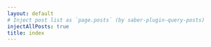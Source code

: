 ```yaml
---
layout: default
# Inject post list as `page.posts` (by saber-plugin-query-posts)
injectAllPosts: true
title: index
---
```

